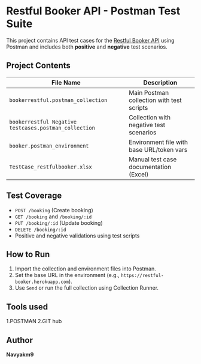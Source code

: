 # Restful Booker API - Postman Test Suite

This project contains API  test cases for the [Restful Booker API](https://restful-booker.herokuapp.com/) using Postman and includes both **positive** and **negative** test scenarios.

##  Project Contents

| File Name                                                 | Description                                 |
|-----------------------------------------------            |---------------------------------------------|
| `bookerrestful.postman_collection`                        | Main Postman collection with test scripts   |
| `bookerrestful Negative testcases.postman_collection`     | Collection with negative test scenarios      |
| `booker.postman_environment`                              | Environment file with base URL/token vars   |
| `TestCase_restfulbooker.xlsx`                             | Manual test case documentation (Excel)      |

##  Test Coverage

- `POST /booking` (Create booking)
- `GET /booking` and `/booking/:id`
- `PUT /booking/:id` (Update booking)
- `DELETE /booking/:id`
- Positive and negative validations using test scripts

##  How to Run

1. Import the collection and environment files into Postman.
2. Set the base URL in the environment (e.g., `https://restful-booker.herokuapp.com`).
3. Use `Send` or run the full collection using Collection Runner.

## Tools used
1.POSTMAN
2.GIT hub

## Author
**Navyakm9**

